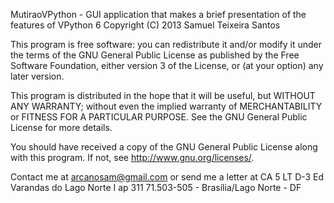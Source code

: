 MutiraoVPython - GUI application that makes a brief presentation of the features of VPython 6
Copyright (C) 2013  Samuel Teixeira Santos

This program is free software: you can redistribute it and/or modify
it under the terms of the GNU General Public License as published by
the Free Software Foundation, either version 3 of the License, or
(at your option) any later version.

This program is distributed in the hope that it will be useful,
but WITHOUT ANY WARRANTY; without even the implied warranty of
MERCHANTABILITY or FITNESS FOR A PARTICULAR PURPOSE.  See the
GNU General Public License for more details.

You should have received a copy of the GNU General Public License
along with this program.  If not, see <http://www.gnu.org/licenses/>.

Contact me at arcanosam@gmail.com or send me a letter at
CA 5 LT D-3 Ed Varandas do Lago Norte I ap 311
71.503-505 - Brasília/Lago Norte - DF
